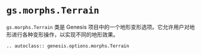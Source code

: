 # `gs.morphs.Terrain`

`gs.morphs.Terrain` 类是 Genesis 项目中的一个地形变形选项。它允许用户对地形进行各种变形操作，以实现不同的地形效果。

```{eval-rst}  
.. autoclass:: genesis.options.morphs.Terrain
```
